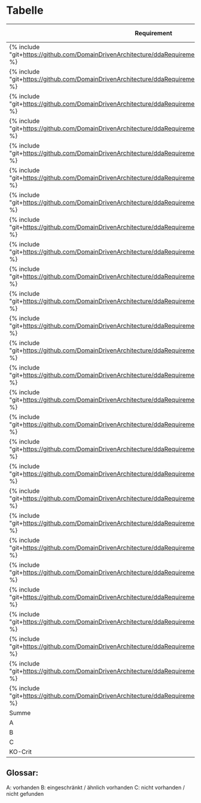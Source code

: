 # Tabelle

|Requirement   |KO-Krit?|Atom|MdCharm|Gitbook-Editor|Haroopad|
|---|---|---|---|---|---|
|{% include "git+https://github.com/DomainDrivenArchitecture/ddaRequirement.git/de/requirements/req0200.md" %}   |x   |A   |   |   |   |
|{% include "git+https://github.com/DomainDrivenArchitecture/ddaRequirement.git/de/requirements/req0201.md" %}   |   |B   |   |   |   |
|{% include "git+https://github.com/DomainDrivenArchitecture/ddaRequirement.git/de/requirements/req0202.md" %}   |x   |A   |   |   |   |
|{% include "git+https://github.com/DomainDrivenArchitecture/ddaRequirement.git/de/requirements/req0203.md" %}   |x   |A   |   |   |   |
|{% include "git+https://github.com/DomainDrivenArchitecture/ddaRequirement.git/de/requirements/req0204.md" %}   |   |C   |   |   |   |
|{% include "git+https://github.com/DomainDrivenArchitecture/ddaRequirement.git/de/requirements/req0205.md" %}   |   |A   |   |   |   |
|{% include "git+https://github.com/DomainDrivenArchitecture/ddaRequirement.git/de/requirements/req0226.md" %}   |   |A   |   |   |   |
|{% include "git+https://github.com/DomainDrivenArchitecture/ddaRequirement.git/de/requirements/req0206.md" %}   |x   |A   |   |   |   |
|{% include "git+https://github.com/DomainDrivenArchitecture/ddaRequirement.git/de/requirements/req0207.md" %}   |x   |C   |   |   |   |
|{% include "git+https://github.com/DomainDrivenArchitecture/ddaRequirement.git/de/requirements/req0208.md" %}   |x   |A   |   |   |   |
|{% include "git+https://github.com/DomainDrivenArchitecture/ddaRequirement.git/de/requirements/req0209.md" %}   |   |B   |   |   |   |
|{% include "git+https://github.com/DomainDrivenArchitecture/ddaRequirement.git/de/requirements/req0210.md" %}   |   |B   |   |   |   |
|{% include "git+https://github.com/DomainDrivenArchitecture/ddaRequirement.git/de/requirements/req0211.md" %}   |   |C   |   |   |   |
|{% include "git+https://github.com/DomainDrivenArchitecture/ddaRequirement.git/de/requirements/req0212.md" %}   |x   |A   |   |   |   |
|{% include "git+https://github.com/DomainDrivenArchitecture/ddaRequirement.git/de/requirements/req0213.md" %}   |x   |B   |   |   |   |
|{% include "git+https://github.com/DomainDrivenArchitecture/ddaRequirement.git/de/requirements/req0214.md" %}   |x   |A   |   |   |   |
|{% include "git+https://github.com/DomainDrivenArchitecture/ddaRequirement.git/de/requirements/req0215.md" %}   |   |C   |   |   |   |
|{% include "git+https://github.com/DomainDrivenArchitecture/ddaRequirement.git/de/requirements/req0216.md" %}   |x   |A   |   |   |   |
|{% include "git+https://github.com/DomainDrivenArchitecture/ddaRequirement.git/de/requirements/req0217.md" %}   |x   |A   |   |   |   |
|{% include "git+https://github.com/DomainDrivenArchitecture/ddaRequirement.git/de/requirements/req0218.md" %}   |   |A   |   |   |   |
|{% include "git+https://github.com/DomainDrivenArchitecture/ddaRequirement.git/de/requirements/req0219.md" %}   |   |A   |   |   |   |
|{% include "git+https://github.com/DomainDrivenArchitecture/ddaRequirement.git/de/requirements/req0220.md" %}   |   |B   |   |   |   |
|{% include "git+https://github.com/DomainDrivenArchitecture/ddaRequirement.git/de/requirements/req0221.md" %}   |x   |A   |   |   |   |
|{% include "git+https://github.com/DomainDrivenArchitecture/ddaRequirement.git/de/requirements/req0222.md" %}   |x   |A   |   |   |   |
|{% include "git+https://github.com/DomainDrivenArchitecture/ddaRequirement.git/de/requirements/req0223.md" %}   |   |A   |   |   |   |
|{% include "git+https://github.com/DomainDrivenArchitecture/ddaRequirement.git/de/requirements/req0224.md" %}   |x   |B   |   |   |   |
|{% include "git+https://github.com/DomainDrivenArchitecture/ddaRequirement.git/de/requirements/req0225.md" %}   |x   |A   |   |   |   |
|Summe  |   |   |   |   |   |
|A  |   |17   |   |   |   |
|B  |   |6   |   |   |   |
|C  |   |4   |   |   |   |
|KO-Crit  |   |14/15   |   |   |   |




## Glossar:
A: vorhanden
B: eingeschränkt / ähnlich vorhanden
C: nicht vorhanden / nicht gefunden









